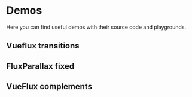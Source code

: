 ---
---

# Demos

Here you can find useful demos with their source code and playgrounds.

## Vueflux transitions

<ClientOnly>
   <demos-index-1 />
</ClientOnly>

<ClientOnly>
   <lines />
</ClientOnly>

## FluxParallax fixed

<ClientOnly>
   <demos-index-2 />
</ClientOnly>

<ClientOnly>
   <lines />
</ClientOnly>

## VueFlux complements

<ClientOnly>
   <demos-index-3 />
</ClientOnly>
